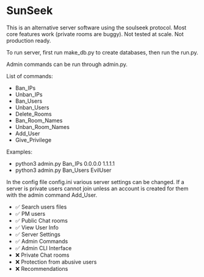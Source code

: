 # SunSeek
This is an alternative server software using the soulseek protocol. Most core features work (private rooms are buggy). Not tested at scale. Not production ready.

To run server, first run make_db.py to create databases, then run the run.py.

Admin commands can be run through admin.py.

List of commands:
- Ban_IPs
- Unban_IPs
- Ban_Users
- Unban_Users
- Delete_Rooms
- Ban_Room_Names
- Unban_Room_Names
- Add_User
- Give_Privilege

Examples:
- python3 admin.py Ban_IPs 0.0.0.0 1.1.1.1
- python3 admin.py Ban_Users EvilUser


In the config file config.ini various server settings can be changed. If a server is private users cannot join unless an account is created for them with the admin command Add_User.

- ✅ Search users files
- ✅ PM users
- ✅ Public Chat rooms
- ✅ View User Info
- ✅ Server Settings
- ✅ Admin Commands
- ✅ Admin CLI Interface
- ❌ Private Chat rooms
- ❌ Protection from abusive users
- ❌ Recommendations
